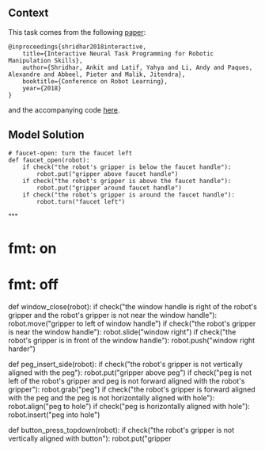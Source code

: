 

## Context
This task comes from the following [paper](https://arxiv.org/abs/1803.05313):

```
@inproceedings{shridhar2018interactive,
    title={Interactive Neural Task Programming for Robotic Manipulation Skills},
    author={Shridhar, Ankit and Latif, Yahya and Li, Andy and Paques, Alexandre and Abbeel, Pieter and Malik, Jitendra},
    booktitle={Conference on Robot Learning},
    year={2018}
}
```

and the accompanying code [here](https://github.com/ankit5/robo-imitation).

## Model Solution

```
# faucet-open: turn the faucet left
def faucet_open(robot):
    if check("the robot's gripper is below the faucet handle"):
        robot.put("gripper above faucet handle")
    if check("the robot's gripper is above the faucet handle"):
        robot.put("gripper around faucet handle")
    if check("the robot's gripper is around the faucet handle"):
        robot.turn("faucet left")
```
"""

# fmt: on


# fmt: off
def window_close(robot):
    if check("the window handle is right of the robot's gripper and the robot's gripper is not near the window handle"):
        robot.move("gripper to left of window handle")
    if check("the robot's gripper is near the window handle"):
        robot.slide("window right")
    if check("the robot's gripper is in front of the window handle"):
        robot.push("window right harder")


def peg_insert_side(robot):
    if check("the robot's gripper is not vertically aligned with the peg"):
        robot.put("gripper above peg")
    if check("peg is not left of the robot's gripper and peg is not forward aligned with the robot's gripper"):
        robot.grab("peg")
    if check("the robot's gripper is forward aligned with the peg and the peg is not horizontally aligned with hole"):
        robot.align("peg to hole")
    if check("peg is horizontally aligned with hole"):
        robot.insert("peg into hole")


def button_press_topdown(robot):
    if check("the robot's gripper is not vertically aligned with button"):
        robot.put("gripper